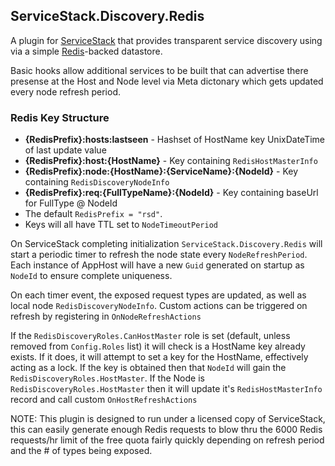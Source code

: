 ## ServiceStack.Discovery.Redis

A plugin for [ServiceStack](https://servicestack.net/) that provides transparent service discovery using via a simple [Redis](http://redis.io)-backed datastore.

Basic hooks allow additional services to be built that can advertise there presense at the Host and Node level via Meta dictonary which gets updated every node refresh period.
### Redis Key Structure
- **{RedisPrefix}:hosts:lastseen** - Hashset  of HostName key UnixDateTime of last update value
- **{RedisPrefix}:host:{HostName}** - Key  containing `RedisHostMasterInfo`
- **{RedisPrefix}:node:{HostName}:{ServiceName}:{NodeId}** - Key containing `RedisDiscoveryNodeInfo`
- **{RedisPrefix}:req:{FullTypeName}:{NodeId}** - Key containing baseUrl for FullType @ NodeId
- The default `RedisPrefix = "rsd"`.
- Keys will all have TTL set to `NodeTimeoutPeriod`

On ServiceStack completing initialization `ServiceStack.Discovery.Redis` will start a periodic timer to refresh the node state every `NodeRefreshPeriod`. Each instance of AppHost will have a new `Guid` generated on startup as `NodeId` to ensure complete uniqueness. 

On each timer event, the exposed request types are updated, as well as local node `RedisDiscoveryNodeInfo`. Custom actions can be triggered on refresh by registering in `OnNodeRefreshActions`

If the `RedisDiscoveryRoles.CanHostMaster` role is set (default, unless removed from `Config.Roles` list) it will check is a HostName key already exists. If it does, it will attempt to set a key for the HostName, effectively acting as a lock. If the key is obtained then that `NodeId` will gain the `RedisDiscoveryRoles.HostMaster`. If the Node is `RedisDiscoveryRoles.HostMaster` then it will update it's `RedisHostMasterInfo` record and call custom `OnHostRefreshActions`

NOTE: This plugin is designed to run under a licensed copy of ServiceStack, this can easily generate enough Redis requests to blow thru the 6000 Redis requests/hr limit of the free quota fairly quickly depending on refresh period and the # of types being exposed.
